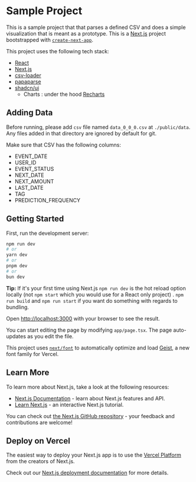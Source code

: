 # Sample Project

This is a sample project that that parses a defined CSV and does a simple visualization that is meant as a prototype.
This is a [Next.js](https://nextjs.org) project bootstrapped with [`create-next-app`](https://nextjs.org/docs/app/api-reference/cli/create-next-app).

This project uses the following tech stack:

- [React](https://react.dev/)
- [Next.js](https://nextjs.org) 
- [csv-loader](https://www.npmjs.com/package/csv-loader)
- [papaparse](https://www.npmjs.com/package/papaparse)
- [shadcn/ui](https://ui.shadcn.com/)
  - Charts : under the hood [Recharts](https://ui.shadcn.com/docs/components/chart)

## Adding Data

Before running, please add `csv` file named `data_0_0_0.csv` at `./public/data`. 
Any files added in that directory are ignored by default for git.

Make sure that CSV has the following columns:
- EVENT_DATE	
- USER_ID
- EVENT_STATUS
- NEXT_DATE
- NEXT_AMOUNT	
- LAST_DATE
- TAG	
- PREDICTION_FREQUENCY

## Getting Started

First, run the development server:

```bash
npm run dev
# or
yarn dev
# or
pnpm dev
# or
bun dev
```

**Tip:** If it's your first time using Next.js `npm run dev` is the hot reload option locally (not `npm start` which you would use for a React only project) . `npm run build` and `npm run start` if you want do something with regards to bundling.  

Open [http://localhost:3000](http://localhost:3000) with your browser to see the result.

You can start editing the page by modifying `app/page.tsx`. The page auto-updates as you edit the file.

This project uses [`next/font`](https://nextjs.org/docs/app/building-your-application/optimizing/fonts) to automatically optimize and load [Geist](https://vercel.com/font), a new font family for Vercel.

## Learn More

To learn more about Next.js, take a look at the following resources:

- [Next.js Documentation](https://nextjs.org/docs) - learn about Next.js features and API.
- [Learn Next.js](https://nextjs.org/learn) - an interactive Next.js tutorial.

You can check out [the Next.js GitHub repository](https://github.com/vercel/next.js) - your feedback and contributions are welcome!

## Deploy on Vercel

The easiest way to deploy your Next.js app is to use the [Vercel Platform](https://vercel.com/new?utm_medium=default-template&filter=next.js&utm_source=create-next-app&utm_campaign=create-next-app-readme) from the creators of Next.js.

Check out our [Next.js deployment documentation](https://nextjs.org/docs/app/building-your-application/deploying) for more details.
